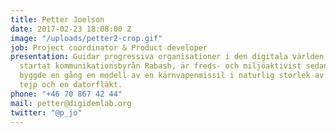 ```yaml
---
title: Petter Joelson
date: 2017-02-23 18:08:00 Z
image: "/uploads/petter2-crop.gif"
job: Project coordinator & Product developer
presentation: Guidar progressiva organisationer i den digitala världen. Har tidigare
  startat kommunikationsbyrån Rabash, är freds- och miljöaktivist sedan tonåren och
  byggde en gång en modell av en kärnvapenmissil i naturlig storlek av sopsäckar,
  tejp och en datorfläkt.
phone: "+46 70 867 42 44"
mail: petter@digidemlab.org
twitter: "@p_jo"
---
```


